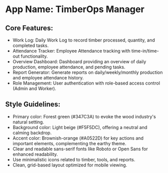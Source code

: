 # **App Name**: TimberOps Manager

## Core Features:

- Work Log: Daily Work Log to record timber processed, quantity, and completed tasks.
- Attendance Tracker: Employee Attendance tracking with time-in/time-out functionality.
- Overview Dashboard: Dashboard providing an overview of daily production, employee attendance, and pending tasks.
- Report Generator: Generate reports on daily/weekly/monthly production and employee attendance history.
- Role Management: User authentication with role-based access control (Admin and Worker).

## Style Guidelines:

- Primary color: Forest green (#347C3A) to evoke the wood industry's natural setting.
- Background color: Light beige (#F5F5DC), offering a neutral and calming backdrop.
- Accent color: Brownish-orange (#A0522D) for key actions and important elements, complementing the earthy theme.
- Clear and readable sans-serif fonts like Roboto or Open Sans for enhanced readability.
- Use minimalistic icons related to timber, tools, and reports.
- Clean, grid-based layout optimized for mobile viewing.